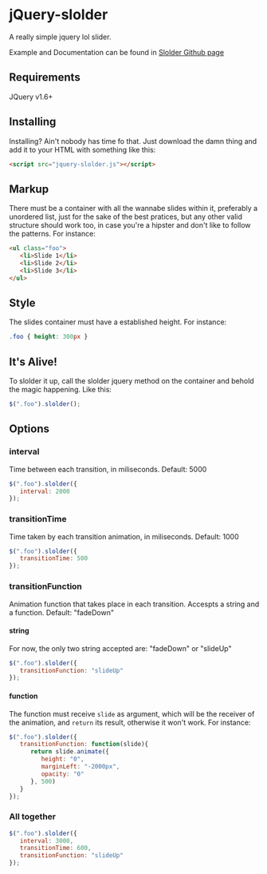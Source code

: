 # jQuery-slolder

A really simple jquery lol slider.

Example and Documentation can be found in [Slolder Github page](http://lpelos.github.com/slolder)

## Requirements

JQuery v1.6+

## Installing

Installing? Ain't nobody has time fo that. Just download the damn thing and add 
it to your HTML with something like this:

```html
<script src="jquery-slolder.js"></script>
```

## Markup

There must be a container with all the wannabe slides within it, preferably 
a unordered list, just for the sake of the best pratices, but any other valid 
structure should work too, in case you're a hipster and don't like to follow 
the patterns. For instance:

```html
<ul class="foo">
   <li>Slide 1</li>
   <li>Slide 2</li>
   <li>Slide 3</li>
</ul>
```

## Style

The slides container must have a established height. For instance:

```css
.foo { height: 300px } 
```

## It's Alive!

To slolder it up, call the slolder jquery method on the container and behold 
the magic happening. Like this:

```javascript
$(".foo").slolder();
```

## Options

### interval
Time between each transition, in miliseconds. Default: 5000

```javascript
$(".foo").slolder({
   interval: 2000
});
```

### transitionTime
Time taken by each transition animation, in miliseconds. Default: 1000

```javascript
$(".foo").slolder({
   transitionTime: 500
});
```

### transitionFunction
Animation function that takes place in each transition. Accespts a string and a function. Default: "fadeDown"

#### string
For now, the only two string accepted are: "fadeDown" or "slideUp"

```javascript
$(".foo").slolder({
   transitionFunction: "slideUp"
});
```

#### function
The function must receive ```slide``` as argument, which will be the receiver of the animation, and ```return``` its result, otherwise it won't work. For instance:

```javascript
$(".foo").slolder({
   transitionFunction: function(slide){
      return slide.animate({
         height: "0",
         marginLeft: "-2000px",
         opacity: "0"
      }, 500)
   }
});
```

### All together

```javascript
$(".foo").slolder({
   interval: 3000,
   transitionTime: 600,
   transitionFunction: "slideUp"
});
```
